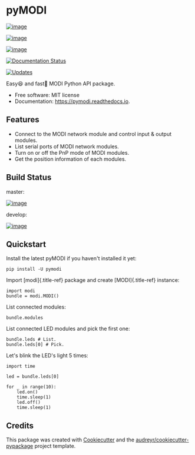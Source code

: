 pyMODI
======

[![image](https://img.shields.io/pypi/v/pymodi.svg)](https://pypi.python.org/pypi/pymodi)

[![image](https://img.shields.io/pypi/pyversions/pymodi.svg)](https://pypi.python.org/pypi/pymodi)

[![image](https://img.shields.io/travis/LUXROBO/pyMODI.svg)](https://travis-ci.org/LUXROBO/pyMODI)

[![Documentation Status](https://readthedocs.org/projects/pymodi/badge/?version=latest)](https://pymodi.readthedocs.io/en/latest/?badge=latest)

[![Updates](https://pyup.io/repos/github/LUXROBO/pyMODI/shield.svg)](https://pyup.io/repos/github/LUXROBO/pyMODI/)

Easy😆 and fast💨 MODI Python API package.

-   Free software: MIT license
-   Documentation: <https://pymodi.readthedocs.io>.

Features
--------

-   Connect to the MODI network module and control input & output
    modules.
-   List serial ports of MODI network modules.
-   Turn on or off the PnP mode of MODI modules.
-   Get the position information of each modules.

Build Status
--------

master:

[![image](https://travis-ci.org/LUXROBO/pyMODI.svg?branch=master)](https://travis-ci.org/LUXROBO/pyMODI)

develop:

[![image](https://travis-ci.org/LUXROBO/pyMODI.svg?branch=develop)](https://travis-ci.org/LUXROBO/pyMODI)

Quickstart
--------

Install the latest pyMODI if you haven\'t installed it yet:

    pip install -U pymodi

Import [modi]{.title-ref} package and create [MODI]{.title-ref}
instance:

    import modi
    bundle = modi.MODI()

List connected modules:

    bundle.modules

List connected LED modules and pick the first one:

    bundle.leds # List.
    bundle.leds[0] # Pick.

Let\'s blink the LED\'s light 5 times:

    import time

    led = bundle.leds[0]

    for _ in range(10):
        led.on()
        time.sleep(1)
        led.off()
        time.sleep(1)

Credits
-------

This package was created with
[Cookiecutter](https://github.com/audreyr/cookiecutter) and the
[audreyr/cookiecutter-pypackage](https://github.com/audreyr/cookiecutter-pypackage)
project template.
